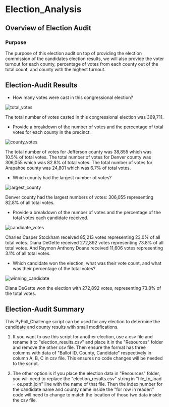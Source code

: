# Election_Analysis

## Overview of Election Audit

### Purpose

The purpose of this election audit on top of providing the election commission of the candidates election results, we will also provide the voter turnout for each county, percentage of votes from each county out of the total count, and county with the highest turnout.

## Election-Audit Results

- How many votes were cast in this congressional election?

 ![total_votes](https://user-images.githubusercontent.com/92401000/141698875-790aa80d-eda1-4605-878d-536b985c1933.PNG)

 The total number of votes casted in this congressional election was 369,711.
 
- Provide a breakdown of the number of votes and the percentage of total votes for each county in the precinct.

![county_votes](https://user-images.githubusercontent.com/92401000/141699077-aa584adf-321b-49f9-a7f9-c6be1c96ea45.PNG)

The total number of votes for Jefferson county was 38,855 which was 10.5% of total votes. The total number of votes for Denver county was 306,055 which was 82.8% of total votes. The total number of votes for Arapahoe county was 24,801 which was 6.7% of total votes. 
 
- Which county had the largest number of votes?

![largest_county](https://user-images.githubusercontent.com/92401000/141699102-f1056003-4277-41e5-bdb0-552eb539e347.PNG)

Denver county had the largest numbers of votes: 306,055 representing 82.8% of all total votes.
 
- Provide a breakdown of the number of votes and the percentage of the total votes each candidate received.

![candidate_votes](https://user-images.githubusercontent.com/92401000/141699126-5ef512e5-c1fd-4e30-9a85-cbff2142a65b.PNG)

Charles Casper Stockham received 85,213 votes representing 23.0% of all total votes. Diana DeGette received 272,892 votes representing 73.8% of all total votes. And Raymon Anthony Doane received 11,606 votes representing 3.1% of all total votes.
 
- Which candidate won the election, what was their vote count, and what was their percentage of the total votes?

![winning_candidate](https://user-images.githubusercontent.com/92401000/141699151-7ac9ddc8-b511-4d71-968b-f8b9b21a19a9.PNG)

Diana DeGette won the election with 272,892 votes, representing 73.8% of the total votes.

## Election-Audit Summary

This PyPoll_Challenge script can be used for any election to determine the candidate and county results with small modifications. 
  1. If you want to use this script for another election, use a csv file and rename it to "election_results.csv" and place it in the "Resources" folder and remove the other csv file. Then ensure the format has three columns with data of "Ballot ID, County, Candidate" respectively in column A, B, C in csv file. This ensures no code changes will be needed to the script. 
  
  2. The other option is if you place the election data in "Resources" folder, you will need to replace the "election_results.csv" string in "file_to_load = os.path.join" line with the name of that file. Then the index number for the candidate name and county name inside the "for row in reader:" code will need to change to match the location of those two data inside the csv file. 
